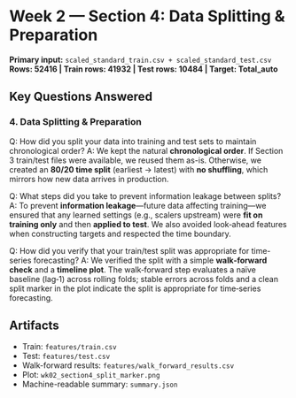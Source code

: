 # Week 2 — Section 4: Data Splitting & Preparation

**Primary input:** `scaled_standard_train.csv + scaled_standard_test.csv`
**Rows: 52416 | Train rows: 41932 | Test rows: 10484 | Target: Total_auto**

## Key Questions Answered
### 4. Data Splitting & Preparation
Q: How did you split your data into training and test sets to maintain chronological order?
A: We kept the natural **chronological order**. If Section 3 train/test files were available, we reused them as-is. Otherwise, we created an **80/20 time split** (earliest → latest) with **no shuffling**, which mirrors how new data arrives in production.

Q: What steps did you take to prevent information leakage between splits?
A: To prevent **information leakage**—future data affecting training—we ensured that any learned settings (e.g., scalers upstream) were **fit on training only** and then **applied to test**. We also avoided look‑ahead features when constructing targets and respected the time boundary.

Q: How did you verify that your train/test split was appropriate for time-series forecasting?
A: We verified the split with a simple **walk‑forward check** and a **timeline plot**. The walk‑forward step evaluates a naïve baseline (lag‑1) across rolling folds; stable errors across folds and a clean split marker in the plot indicate the split is appropriate for time‑series forecasting.

## Artifacts
- Train: `features/train.csv`
- Test: `features/test.csv`
- Walk-forward results: `features/walk_forward_results.csv`
- Plot: `wk02_section4_split_marker.png`
- Machine-readable summary: `summary.json`